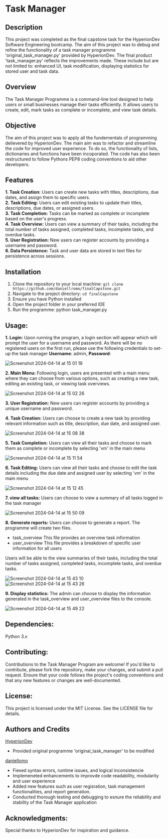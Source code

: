 # Task Manager

## Description
This project was completed as the final capstone task for the HyperionDev Software Engineering bootcamp. The aim of this project was to debug and refine the functionality of a task manager programme 'original_task_manager.py' provided by HyperionDev. The final product 'task_manager.py' reflects the improvements made. These include but are not limited to: enhanced UI, task modification, displaying statistics for stored user and task data.


## Overview
The Task Manager Programme is a command-line tool designed to help users or small businesses manage their tasks efficiently. It allows users to create, edit, mark tasks as complete or incomplete, and view task details.

## Objective
The aim of this project was to apply all the fundementals of programming delievered by HyperionDev. The main aim was to refactor and streamline the code for improved user experience. To do so, the functionality of lists, dictionaries and functions have been incoporated. The code has also been restructured to follow Pythons PEP8 coding conventions to aid other developers.


## Features

**1. Task Creation:** Users can create new tasks with titles, descriptions, due dates, and assign them to specific users.  
**2. Task Editing:** Users can edit existing tasks to update their titles, descriptions, due dates, or assigned users.  
**3. Task Completion:** Tasks can be marked as complete or incomplete based on the user's progress.  
**4. Task Overview:** Users can view a summary of their tasks, including the total number of tasks assigned, completed tasks, incomplete tasks, and overdue tasks.  
**5. User Registration:** New users can register accounts by providing a username and password.  
**6. Data Persistence:** Task and user data are stored in text files for persistence across sessions.  


## Installation
1. Clone the repository to your local machine: `git clone https://github.com/daniellromo/finalCapstone.git`
2. Navigate to the project directory: `cd finalCapstone`
3. Ensure you have Python installed
4. Open the project folder in your preferred IDE
5. Run the programme: python task_manager.py


## Usage:
**1. Login:** Upon running the program, a login section will appear which will prompt the user for a username and password. As there will be no registered users on the first run, please use the following credentials to set-up the task manager **Username**: admin, **Password**: 

![Screenshot 2024-04-14 at 15 01 19](https://github.com/daniellromo/finalCapstone/assets/157993708/1981cfb8-3753-47c2-acb1-434e7dcf4074)

**2. Main Menu:** Following login, users are presented with a main menu where they can choose from various options, such as creating a new task, editing an existing task, or viewing task overviews.

![Screenshot 2024-04-14 at 15 02 26](https://github.com/daniellromo/finalCapstone/assets/157993708/204c2b27-0f3d-4d15-b6df-529a04fc47aa)

**3. User Registration:** New users can register accounts by providing a unique username and password.

**4. Task Creation:** Users can choose to create a new task by providing relevant information such as title, description, due date, and assigned user.

![Screenshot 2024-04-14 at 15 08 38](https://github.com/daniellromo/finalCapstone/assets/157993708/34e4fe4c-4dac-4ecb-93a5-f3e8a497c187)

**5. Task Completion:** Users can view all their tasks and choose to mark them as complete or incomplete by selecting 'vm' in the main menu

![Screenshot 2024-04-14 at 15 11 54](https://github.com/daniellromo/finalCapstone/assets/157993708/e87a8759-5147-41e1-a266-858b1ce17eca)

**6. Task Editing:** Users can view all their tasks and choose to edit the task details including the due date and assigned user by selecting 'vm' in the main menu

![Screenshot 2024-04-14 at 15 12 45](https://github.com/daniellromo/finalCapstone/assets/157993708/3aac8c90-0b96-4486-9ee5-4234d10b0ff1)

**7. view all tasks:** Users can choose to view a summary of all tasks logged in the task manager

![Screenshot 2024-04-14 at 15 50 09](https://github.com/daniellromo/finalCapstone/assets/157993708/84ffea68-82f6-486b-be32-113996b6054d)

**8. Generate reports:** Users can choose to generate a report. The programme will create two files. 
- task_overview This file provides an overview task information
- user_overview This file provides a breakdown of specific user information for all users

Users will be able to the view summaries of their tasks, including the total number of tasks assigned, completed tasks, incomplete tasks, and overdue tasks.

![Screenshot 2024-04-14 at 15 43 10](https://github.com/daniellromo/finalCapstone/assets/157993708/50a58954-0fce-4564-96e0-eae98ce27312)
![Screenshot 2024-04-14 at 15 43 26](https://github.com/daniellromo/finalCapstone/assets/157993708/5df55ef4-02ca-4075-a8f4-69eac14d7009)

**9. Display statistics:** The admin can choose to display the information generated in the task_overview and user_overview files to the console.

![Screenshot 2024-04-14 at 15 49 22](https://github.com/daniellromo/finalCapstone/assets/157993708/8e54112f-c7e6-4778-b7bc-2f9dffb10f91)


## Dependencies:
Python 3.x


## Contributing:
Contributions to the Task Manager Program are welcome! If you'd like to contribute, please fork the repository, make your changes, and submit a pull request. Ensure that your code follows the project's coding conventions and that any new features or changes are well-documented.


## License:
This project is licensed under the MIT License. See the LICENSE file for details.


## Authors and Credits
[HyperionDev](https://www.hyperiondev.com/)
- Provided original programme 'original_task_manager' to be modified

[daniellomo](https://github.com/daniellromo)

- Fiexed syntax errors, runtime issues, and logical inconsistencie
- Implemeneted enhancements to improvde code readability, modularity and user experience
- Added new features such as user regisration, task management functionalities, and report generation.
- Conducted thorough testing and debugging to esnure the reliability and stability of the Task Manager application


## Acknowledgments:
Special thanks to HyperionDev for inspiration and guidance.
